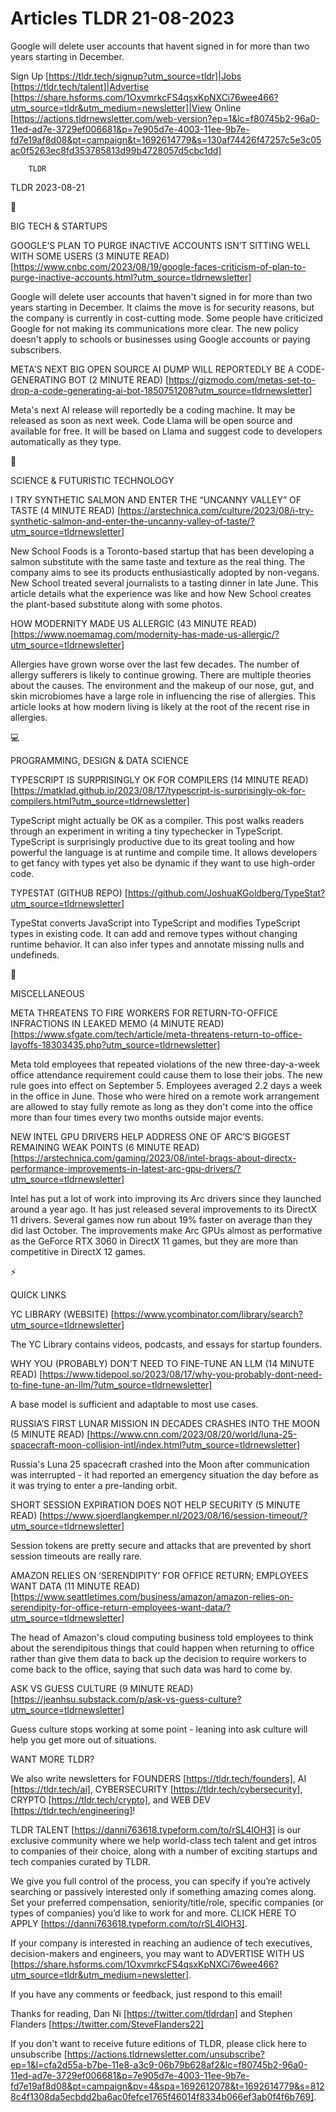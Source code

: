 # Articles TLDR 21-08-2023

Google will delete user accounts that havent signed in for more than
two years starting in December.  

Sign Up [https://tldr.tech/signup?utm_source=tldr]|Jobs
[https://tldr.tech/talent]|Advertise
[https://share.hsforms.com/1OxvmrkcFS4qsxKpNXCi76wee466?utm_source=tldr&utm_medium=newsletter]|View
Online
[https://actions.tldrnewsletter.com/web-version?ep=1&lc=f80745b2-96a0-11ed-ad7e-3729ef006681&p=7e905d7e-4003-11ee-9b7e-fd7e19af8d08&pt=campaign&t=1692614779&s=130af74426f47257c5e3c05ac0f5263ec8fd353785813d99b4728057d5cbc1dd]


		TLDR 

TLDR 2023-08-21

📱 

BIG TECH & STARTUPS

GOOGLE’S PLAN TO PURGE INACTIVE ACCOUNTS ISN’T SITTING WELL WITH
SOME USERS (3 MINUTE READ)
[https://www.cnbc.com/2023/08/19/google-faces-criticism-of-plan-to-purge-inactive-accounts.html?utm_source=tldrnewsletter]


Google will delete user accounts that haven't signed in for more than
two years starting in December. It claims the move is for security
reasons, but the company is currently in cost-cutting mode. Some
people have criticized Google for not making its communications more
clear. The new policy doesn't apply to schools or businesses using
Google accounts or paying subscribers. 

META'S NEXT BIG OPEN SOURCE AI DUMP WILL REPORTEDLY BE A
CODE-GENERATING BOT (2 MINUTE READ)
[https://gizmodo.com/metas-set-to-drop-a-code-generating-ai-bot-1850751208?utm_source=tldrnewsletter]


Meta's next AI release will reportedly be a coding machine. It may be
released as soon as next week. Code Llama will be open source and
available for free. It will be based on Llama and suggest code to
developers automatically as they type. 

🚀 

SCIENCE & FUTURISTIC TECHNOLOGY

I TRY SYNTHETIC SALMON AND ENTER THE “UNCANNY VALLEY” OF TASTE (4
MINUTE READ)
[https://arstechnica.com/culture/2023/08/i-try-synthetic-salmon-and-enter-the-uncanny-valley-of-taste/?utm_source=tldrnewsletter]


New School Foods is a Toronto-based startup that has been developing a
salmon substitute with the same taste and texture as the real thing.
The company aims to see its products enthusiastically adopted by
non-vegans. New School treated several journalists to a tasting dinner
in late June. This article details what the experience was like and
how New School creates the plant-based substitute along with some
photos. 

HOW MODERNITY MADE US ALLERGIC (43 MINUTE READ)
[https://www.noemamag.com/modernity-has-made-us-allergic/?utm_source=tldrnewsletter]


Allergies have grown worse over the last few decades. The number of
allergy sufferers is likely to continue growing. There are multiple
theories about the causes. The environment and the makeup of our nose,
gut, and skin microbiomes have a large role in influencing the rise of
allergies. This article looks at how modern living is likely at the
root of the recent rise in allergies. 

💻 

PROGRAMMING, DESIGN & DATA SCIENCE

TYPESCRIPT IS SURPRISINGLY OK FOR COMPILERS (14 MINUTE READ)
[https://matklad.github.io/2023/08/17/typescript-is-surprisingly-ok-for-compilers.html?utm_source=tldrnewsletter]


TypeScript might actually be OK as a compiler. This post walks readers
through an experiment in writing a tiny typechecker in TypeScript.
TypeScript is surprisingly productive due to its great tooling and how
powerful the language is at runtime and compile time. It allows
developers to get fancy with types yet also be dynamic if they want to
use high-order code. 

TYPESTAT (GITHUB REPO)
[https://github.com/JoshuaKGoldberg/TypeStat?utm_source=tldrnewsletter]


TypeStat converts JavaScript into TypeScript and modifies TypeScript
types in existing code. It can add and remove types without changing
runtime behavior. It can also infer types and annotate missing nulls
and undefineds. 

🎁 

MISCELLANEOUS

META THREATENS TO FIRE WORKERS FOR RETURN-TO-OFFICE INFRACTIONS IN
LEAKED MEMO (4 MINUTE READ)
[https://www.sfgate.com/tech/article/meta-threatens-return-to-office-layoffs-18303435.php?utm_source=tldrnewsletter]


Meta told employees that repeated violations of the new
three-day-a-week office attendance requirement could cause them to
lose their jobs. The new rule goes into effect on September 5.
Employees averaged 2.2 days a week in the office in June. Those who
were hired on a remote work arrangement are allowed to stay fully
remote as long as they don't come into the office more than four times
every two months outside major events. 

NEW INTEL GPU DRIVERS HELP ADDRESS ONE OF ARC’S BIGGEST REMAINING
WEAK POINTS (6 MINUTE READ)
[https://arstechnica.com/gaming/2023/08/intel-brags-about-directx-performance-improvements-in-latest-arc-gpu-drivers/?utm_source=tldrnewsletter]


Intel has put a lot of work into improving its Arc drivers since they
launched around a year ago. It has just released several improvements
to its DirectX 11 drivers. Several games now run about 19% faster on
average than they did last October. The improvements make Arc GPUs
almost as performative as the GeForce RTX 3060 in DirectX 11 games,
but they are more than competitive in DirectX 12 games. 

⚡ 

QUICK LINKS

YC LIBRARY (WEBSITE)
[https://www.ycombinator.com/library/search?utm_source=tldrnewsletter]


The YC Library contains videos, podcasts, and essays for startup
founders. 

WHY YOU (PROBABLY) DON’T NEED TO FINE-TUNE AN LLM (14 MINUTE READ)
[https://www.tidepool.so/2023/08/17/why-you-probably-dont-need-to-fine-tune-an-llm/?utm_source=tldrnewsletter]


A base model is sufficient and adaptable to most use cases. 

RUSSIA’S FIRST LUNAR MISSION IN DECADES CRASHES INTO THE MOON (5
MINUTE READ)
[https://www.cnn.com/2023/08/20/world/luna-25-spacecraft-moon-collision-intl/index.html?utm_source=tldrnewsletter]


Russia's Luna 25 spacecraft crashed into the Moon after communication
was interrupted - it had reported an emergency situation the day
before as it was trying to enter a pre-landing orbit. 

SHORT SESSION EXPIRATION DOES NOT HELP SECURITY (5 MINUTE READ)
[https://www.sjoerdlangkemper.nl/2023/08/16/session-timeout/?utm_source=tldrnewsletter]


Session tokens are pretty secure and attacks that are prevented by
short session timeouts are really rare. 

AMAZON RELIES ON ‘SERENDIPITY’ FOR OFFICE RETURN; EMPLOYEES WANT
DATA (11 MINUTE READ)
[https://www.seattletimes.com/business/amazon/amazon-relies-on-serendipity-for-office-return-employees-want-data/?utm_source=tldrnewsletter]


The head of Amazon's cloud computing business told employees to think
about the serendipitous things that could happen when returning to
office rather than give them data to back up the decision to require
workers to come back to the office, saying that such data was hard to
come by. 

ASK VS GUESS CULTURE (9 MINUTE READ)
[https://jeanhsu.substack.com/p/ask-vs-guess-culture?utm_source=tldrnewsletter]


Guess culture stops working at some point - leaning into ask culture
will help you get more out of situations. 

WANT MORE TLDR?

We also write newsletters for FOUNDERS [https://tldr.tech/founders],
AI [https://tldr.tech/ai], CYBERSECURITY
[https://tldr.tech/cybersecurity], CRYPTO [https://tldr.tech/crypto],
and WEB DEV [https://tldr.tech/engineering]!

TLDR TALENT [https://danni763618.typeform.com/to/rSL4lOH3] is our
exclusive community where we help world-class tech talent and get
intros to companies of their choice, along with a number of exciting
startups and tech companies curated by TLDR.

We give you full control of the process, you can specify if you’re
actively searching or passively interested only if something amazing
comes along. Set your preferred compensation, seniority/title/role,
specific companies (or types of companies) you’d like to work for
and more. CLICK HERE TO APPLY
[https://danni763618.typeform.com/to/rSL4lOH3].

If your company is interested in reaching an audience of tech
executives, decision-makers and engineers, you may want to ADVERTISE
WITH US
[https://share.hsforms.com/1OxvmrkcFS4qsxKpNXCi76wee466?utm_source=tldr&utm_medium=newsletter].


If you have any comments or feedback, just respond to this email! 

Thanks for reading, 
Dan Ni [https://twitter.com/tldrdan] and Stephen Flanders
[https://twitter.com/SteveFlanders22] 

If you don't want to receive future editions of TLDR, please click
here to unsubscribe
[https://actions.tldrnewsletter.com/unsubscribe?ep=1&l=cfa2d55a-b7be-11e8-a3c9-06b79b628af2&lc=f80745b2-96a0-11ed-ad7e-3729ef006681&p=7e905d7e-4003-11ee-9b7e-fd7e19af8d08&pt=campaign&pv=4&spa=1692612078&t=1692614779&s=8128c4f1308da5ecbdd2ba6ac0fefce1765f46014f8334b066ef3ab0f4f6b769].
  
